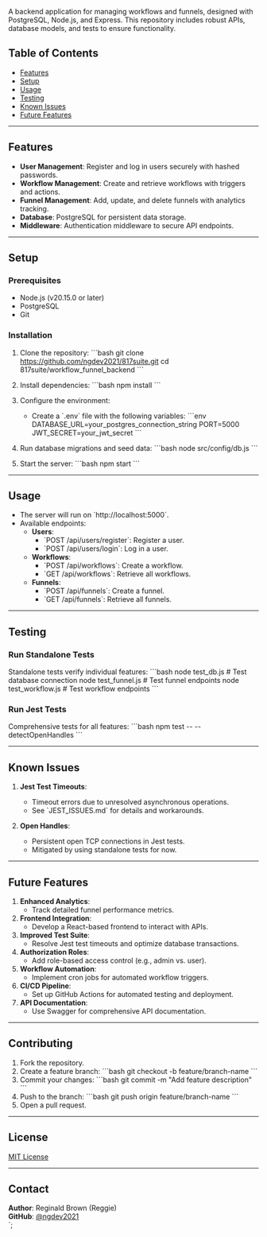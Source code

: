 
A backend application for managing workflows and funnels, designed with PostgreSQL, Node.js, and Express. This repository includes robust APIs, database models, and tests to ensure functionality.

## Table of Contents
- [Features](#features)
- [Setup](#setup)
- [Usage](#usage)
- [Testing](#testing)
- [Known Issues](#known-issues)
- [Future Features](#future-features)

---

## Features
- **User Management**: Register and log in users securely with hashed passwords.
- **Workflow Management**: Create and retrieve workflows with triggers and actions.
- **Funnel Management**: Add, update, and delete funnels with analytics tracking.
- **Database**: PostgreSQL for persistent data storage.
- **Middleware**: Authentication middleware to secure API endpoints.

---

## Setup

### Prerequisites
- Node.js (v20.15.0 or later)
- PostgreSQL
- Git

### Installation
1. Clone the repository:
   \`\`\`bash
   git clone https://github.com/ngdev2021/817suite.git
   cd 817suite/workflow_funnel_backend
   \`\`\`

2. Install dependencies:
   \`\`\`bash
   npm install
   \`\`\`

3. Configure the environment:
   - Create a \`.env\` file with the following variables:
     \`\`\`env
     DATABASE_URL=your_postgres_connection_string
     PORT=5000
     JWT_SECRET=your_jwt_secret
     \`\`\`

4. Run database migrations and seed data:
   \`\`\`bash
   node src/config/db.js
   \`\`\`

5. Start the server:
   \`\`\`bash
   npm start
   \`\`\`

---

## Usage
- The server will run on \`http://localhost:5000\`.
- Available endpoints:
  - **Users**:
    - \`POST /api/users/register\`: Register a user.
    - \`POST /api/users/login\`: Log in a user.
  - **Workflows**:
    - \`POST /api/workflows\`: Create a workflow.
    - \`GET /api/workflows\`: Retrieve all workflows.
  - **Funnels**:
    - \`POST /api/funnels\`: Create a funnel.
    - \`GET /api/funnels\`: Retrieve all funnels.

---

## Testing

### Run Standalone Tests
Standalone tests verify individual features:
\`\`\`bash
node test_db.js      # Test database connection
node test_funnel.js  # Test funnel endpoints
node test_workflow.js # Test workflow endpoints
\`\`\`

### Run Jest Tests
Comprehensive tests for all features:
\`\`\`bash
npm test -- --detectOpenHandles
\`\`\`

---

## Known Issues
1. **Jest Test Timeouts**:
   - Timeout errors due to unresolved asynchronous operations.
   - See \`JEST_ISSUES.md\` for details and workarounds.

2. **Open Handles**:
   - Persistent open TCP connections in Jest tests.
   - Mitigated by using standalone tests for now.

---

## Future Features
1. **Enhanced Analytics**:
   - Track detailed funnel performance metrics.
2. **Frontend Integration**:
   - Develop a React-based frontend to interact with APIs.
3. **Improved Test Suite**:
   - Resolve Jest test timeouts and optimize database transactions.
4. **Authorization Roles**:
   - Add role-based access control (e.g., admin vs. user).
5. **Workflow Automation**:
   - Implement cron jobs for automated workflow triggers.
6. **CI/CD Pipeline**:
   - Set up GitHub Actions for automated testing and deployment.
7. **API Documentation**:
   - Use Swagger for comprehensive API documentation.

---

## Contributing
1. Fork the repository.
2. Create a feature branch:
   \`\`\`bash
   git checkout -b feature/branch-name
   \`\`\`
3. Commit your changes:
   \`\`\`bash
   git commit -m "Add feature description"
   \`\`\`
4. Push to the branch:
   \`\`\`bash
   git push origin feature/branch-name
   \`\`\`
5. Open a pull request.

---

## License
[MIT License](LICENSE)

---

## Contact
**Author**: Reginald Brown (Reggie)  
**GitHub**: [@ngdev2021](https://github.com/ngdev2021)  
`;
